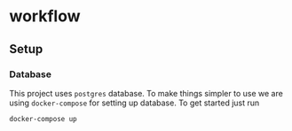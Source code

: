 # workflow

## Setup

### Database

This project uses `postgres` database. To make things simpler to use we are using `docker-compose` for setting up database. To get started just run

```sh
docker-compose up
```
